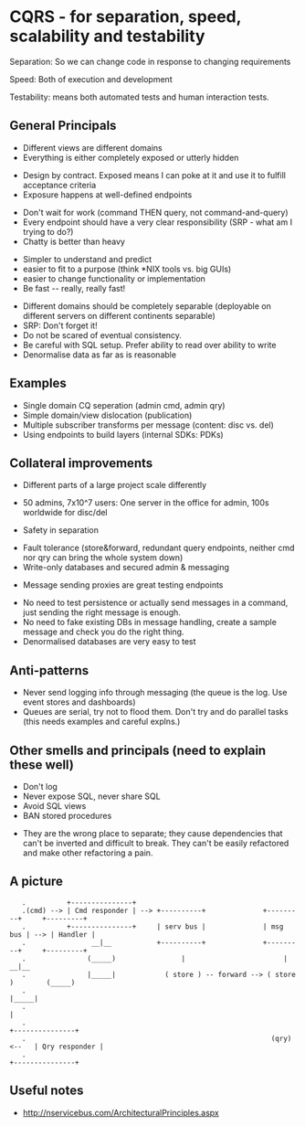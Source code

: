 CQRS - for separation, speed, scalability and testability
=========================================================

Separation: So we can change code in response to changing requirements

Speed: Both of execution and development

Testability: means both automated tests and human interaction tests.

General Principals
------------------
* Different views are different domains
* Everything is either completely exposed or utterly hidden
 - Design by contract. Exposed means I can poke at it and use it to fulfill acceptance criteria
 - Exposure happens at well-defined endpoints
* Don't wait for work (command THEN query, not command-and-query)
* Every endpoint should have a very clear responsibility (SRP - what am I trying to do?)
* Chatty is better than heavy
 - Simpler to understand and predict
 - easier to fit to a purpose (think *NIX tools vs. big GUIs)
 - easier to change functionality or implementation
 - Be fast -- really, really fast!
* Different domains should be completely separable (deployable on different servers on different continents separable)
* SRP: Don't forget it!
* Do not be scared of eventual consistency.
* Be careful with SQL setup. Prefer ability to read over ability to write
* Denormalise data as far as is reasonable

Examples
--------
* Single domain CQ seperation (admin cmd, admin qry)
* Simple domain/view dislocation (publication)
* Multiple subscriber transforms per message (content: disc vs. del)
* Using endpoints to build layers (internal SDKs: PDKs)

Collateral improvements
-----------------------
* Different parts of a large project scale differently
 - 50 admins, 7x10^7 users: One server in the office for admin, 100s worldwide for disc/del
* Safety in separation
 - Fault tolerance (store&forward, redundant query endpoints, neither cmd nor qry can bring the whole system down)
 - Write-only databases and secured admin & messaging
* Message sending proxies are great testing endpoints
 - No need to test persistence or actually send messages in a command, just sending the right message is enough.
 - No need to fake existing DBs in message handling, create a sample message and check you do the right thing.
 - Denormalised databases are very easy to test

Anti-patterns
-------------
* Never send logging info through messaging (the queue is the log. Use event stores and dashboards)
* Queues are serial, try not to flood them. Don't try and do parallel tasks (this needs examples and careful explns.)

Other smells and principals (need to explain these well)
--------------------------------------------------------
* Don't log
* Never expose SQL, never share SQL
* Avoid SQL views
* BAN stored procedures
 - They are the wrong place to separate; they cause dependencies that can't be inverted and difficult to break. They can't be easily refactored and make other refactoring a pain.


A picture
---------
```
   .          +---------------+
   .(cmd) --> | Cmd responder | --> +----------+              +---------+     +---------+
   .          +---------------+     | serv bus |              | msg bus | --> | Handler |
   .                __|__           +----------+              +---------+     +---------+
   .               (_____)                |                        |             __|__
   .               |_____|            ( store ) -- forward --> ( store )        (_____)
   .                                                                            |_____|
   .                                                                               |
   .                                                                        +---------------+
   .                                                            (qry) <--   | Qry responder |
   .                                                                        +---------------+
```

Useful notes
------------
* http://nservicebus.com/ArchitecturalPrinciples.aspx